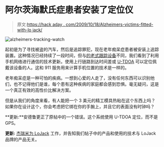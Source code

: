# 阿尔茨海默氏症患者安装了定位仪

> 原文:[https://hack aday . com/2009/10/18/Alzheimers-victims-fitted-with-lo jack/](https://hackaday.com/2009/10/18/alzheimers-victims-fitted-with-lojack/)

![alzheimers-tracking-watch](../Images/4c2de00e80a58e751760193a1e7c97aa.png "alzheimers-tracking-watch")

起初是为了寻找被盗的汽车，然后是追踪罪犯，现在老年痴呆症患者被安装上追踪装置。这种情况已经持续了一段时间，但与[的老式跟踪设备](http://multivu.prnewswire.com/mnr/emfinders/40533/)不同，我们看到了利用手机网络进行通信的技术更新。使用上行链路到达时间差或 [U-TDOA](http://en.wikipedia.org/wiki/U-TDOA) 可以定位佩戴该设备的人。这和 911 服务用来计算手机位置的技术是一样的。

老年痴呆症是一种可怕的疾病。一想到心爱的人走了，没有任何东西可以识别他们，也不记得他们是谁，每个患有这种疾病的家庭都会感到恐惧。毫无疑问，这是一个真正有效的高性价比解决方案。

但是从我们的角度来看，有人能把一个 3 美元的精工模具热粘在这个东西上吗？如果你在设计这个，你会考虑把它绑在你的手腕上，并且它的表面没有时钟吗？

**更新:**安德鲁更正了原帖中的一个错误。这个系统使用 U-TDOA 定位，而不是 GPS。

**更新:** [杰瑞米为 LoJack](http://www.lojacksafetynet.com/) 工作，并告知我们帖子中的产品和使用的技术与 LoJack 品牌的产品无关。